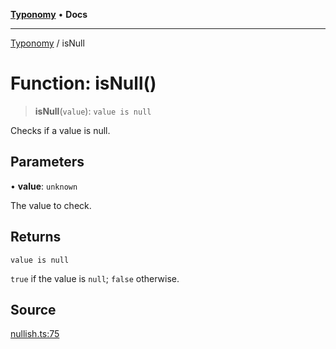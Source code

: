 [**Typonomy**](../README.md) • **Docs**

***

[Typonomy](../globals.md) / isNull

# Function: isNull()

> **isNull**(`value`): `value is null`

Checks if a value is null.

## Parameters

• **value**: `unknown`

The value to check.

## Returns

`value is null`

`true` if the value is `null`; `false` otherwise.

## Source

[nullish.ts:75](https://github.com/softcraft-development/typonomy/blob/9e2d0980378fcdcaa426a5b6cdba20880ae25840/src/nullish.ts#L75)
